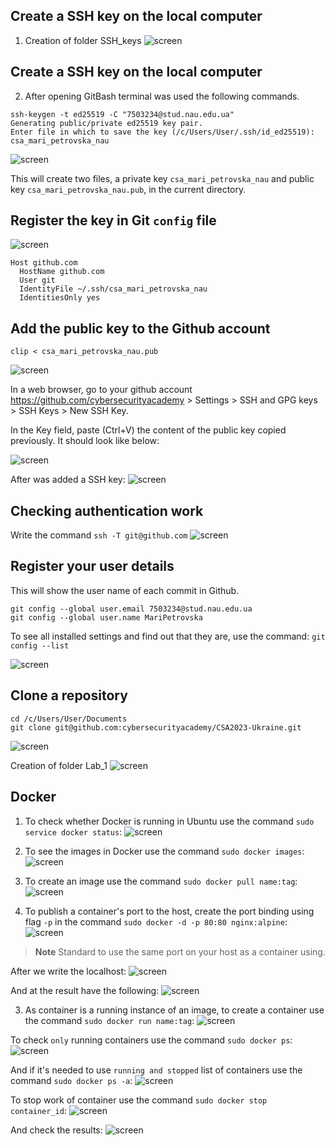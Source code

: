 ## Create a SSH key on the local computer
1. Creation of folder SSH_keys
![screen](screenshots/1.png)

## Create a SSH key on the local computer
2. After opening GitBash terminal was used the following commands.
```
ssh-keygen -t ed25519 -C "7503234@stud.nau.edu.ua"
Generating public/private ed25519 key pair.
Enter file in which to save the key (/c/Users/User/.ssh/id_ed25519): csa_mari_petrovska_nau
```
![screen](2.png)

This will create two files, a private key `csa_mari_petrovska_nau` and public key `csa_mari_petrovska_nau.pub`, in the current directory.

## Register the key in Git `config` file
![screen](10.png)

```
Host github.com
  HostName github.com
  User git
  IdentityFile ~/.ssh/csa_mari_petrovska_nau
  IdentitiesOnly yes
```

## Add the public key to the Github account

```
clip < csa_mari_petrovska_nau.pub
```
![screen](4.png)

In a web browser, go to your github account https://github.com/cybersecurityacademy > Settings > SSH and GPG keys > SSH Keys > New SSH Key.

In the Key field, paste (Ctrl+V) the content of the public key copied previously. It should look like below:

![screen](5.png)

After was added a SSH key:
![screen](5.1.png)

## Checking authentication work
Write the command `ssh -T git@github.com`
![screen](6.png)

## Register your user details
This will show the user name of each commit in Github.
```
git config --global user.email 7503234@stud.nau.edu.ua
git config --global user.name MariPetrovska
```
To see all installed settings and find out that they are, use the command: 
`git config --list`

![screen](7.png)

## Clone a repository
```
cd /c/Users/User/Documents
git clone git@github.com:cybersecurityacademy/CSA2023-Ukraine.git
```
![screen](8.png)

Creation of folder Lab_1
![screen](9.png)


## Docker

1. To check whether Docker is running in Ubuntu use the command `sudo service docker status`:
![screen](status_docker.png)

2. To see the images in Docker use the command `sudo docker images`:
![screen](image_ubuntu.png)

3. To create an image use the command `sudo docker pull name:tag`:
![screen](alpine.png)

4. To publish a container's port to the host, create the port binding using flag  `-p` in the command `sudo docker -d -p 80:80 nginx:alpine`:
![screen](port.png)

> **Note**
> Standard to use the same port on your host as a container using.

After we write the localhost:
![screen](localhost.png)

And at the result have the following:
![screen](welcome.png)

3. As container is a running instance of an image, to create a container use the command `sudo docker run name:tag`:
![screen](creationofcontainer.png)

To check `only` running containers use the command `sudo docker ps`:
![screen](container.png)

And if it's needed to use `running and stopped` list of containers use the command `sudo docker ps -a`:
![screen](ps-a.png)

To stop work of container use the command `sudo docker stop container_id`:
![screen](stop.png)

And check the results:
![screen](container_stop.png)





